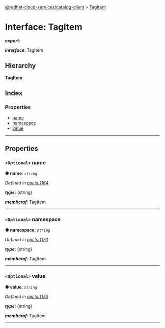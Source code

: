 [@redhat-cloud-services/catalog-client](../README.md) > [TagItem](../interfaces/tagitem.md)

# Interface: TagItem

*__export__*: 

*__interface__*: TagItem

## Hierarchy

**TagItem**

## Index

### Properties

* [name](tagitem.md#name)
* [namespace](tagitem.md#namespace)
* [value](tagitem.md#value)

---

## Properties

<a id="name"></a>

### `<Optional>` name

**● name**: *`string`*

*Defined in [api.ts:1164](https://github.com/karelhala/javascript-clients/blob/master/packages/catalog/api.ts#L1164)*

*__type__*: {string}

*__memberof__*: TagItem

___
<a id="namespace"></a>

### `<Optional>` namespace

**● namespace**: *`string`*

*Defined in [api.ts:1170](https://github.com/karelhala/javascript-clients/blob/master/packages/catalog/api.ts#L1170)*

*__type__*: {string}

*__memberof__*: TagItem

___
<a id="value"></a>

### `<Optional>` value

**● value**: *`string`*

*Defined in [api.ts:1176](https://github.com/karelhala/javascript-clients/blob/master/packages/catalog/api.ts#L1176)*

*__type__*: {string}

*__memberof__*: TagItem

___

